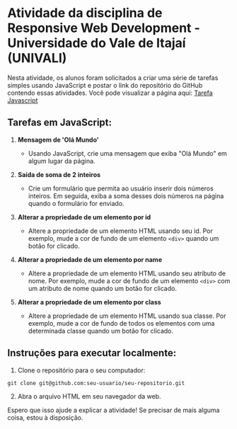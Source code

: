 # Atividade da disciplina de Responsive Web Development - Universidade do Vale de Itajaí (UNIVALI)

Nesta atividade, os alunos foram solicitados a criar uma série de tarefas simples usando JavaScript e postar o link do repositório do GitHub contendo essas atividades. Você pode visualizar a página aqui: [Tarefa Javascript](https://naiaraxavier.github.io/javascript/)

## Tarefas em JavaScript:

1. **Mensagem de 'Olá Mundo'**
   - Usando JavaScript, crie uma mensagem que exiba "Olá Mundo" em algum lugar da página.

2. **Saída de soma de 2 inteiros**
   - Crie um formulário que permita ao usuário inserir dois números inteiros. Em seguida, exiba a soma desses dois números na página quando o formulário for enviado.

3. **Alterar a propriedade de um elemento por id**
   - Altere a propriedade de um elemento HTML usando seu id. Por exemplo, mude a cor de fundo de um elemento `<div>` quando um botão for clicado.

4. **Alterar a propriedade de um elemento por name**
   - Altere a propriedade de um elemento HTML usando seu atributo de nome. Por exemplo, mude a cor de fundo de um elemento `<div>` com um atributo de nome quando um botão for clicado.

5. **Alterar a propriedade de um elemento por class**
   - Altere a propriedade de um elemento HTML usando sua classe. Por exemplo, mude a cor de fundo de todos os elementos com uma determinada classe quando um botão for clicado.

## Instruções para executar localmente:

1. Clone o repositório para o seu computador:

```
git clone git@github.com:seu-usuario/seu-repositorio.git
```

2. Abra o arquivo HTML em seu navegador da web.

Espero que isso ajude a explicar a atividade! Se precisar de mais alguma coisa, estou à disposição.
